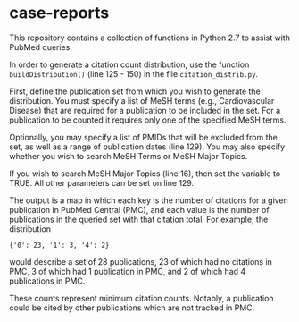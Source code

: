# case-reports

This repository contains a collection of functions in Python 2.7 to assist with PubMed queries.

In order to generate a citation count distribution, use the function ```buildDistribution()``` (line 125 - 150) in the file ```citation_distrib.py```.

First, define the publication set from which you wish to generate the distribution. You must specify a list of MeSH terms (e.g., Cardiovascular Disease) that are required for a publication to be included in the set. For a publication to be counted it requires only one of the specified MeSH terms.

Optionally, you may specify a list of PMIDs that will be excluded from the set, as well as a range of publication dates (line 129). You may also specify whether you wish to search MeSH Terms or MeSH Major Topics.

If you wish to search MeSH Major Topics (line 16), then set the variable to TRUE. All other parameters can be set on line 129.

The output is a map in which each key is the number of citations for a given publication in PubMed Central (PMC), and each value is the number of publications in the queried set with that citation total. For example, the distribution

```
{'0': 23, '1': 3, '4': 2}
```

would describe a set of 28 publications, 23 of which had no citations in PMC, 3 of which had 1 publication in PMC, and 2 of which had 4 publications in PMC.

These counts represent minimum citation counts. Notably, a publication could be cited by other publications which are not tracked in PMC.
